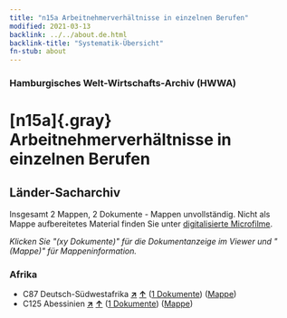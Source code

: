 ```yaml
---
title: "n15a Arbeitnehmerverhältnisse in einzelnen Berufen"
modified: 2021-03-13
backlink: ../../about.de.html
backlink-title: "Systematik-Übersicht"
fn-stub: about
---
```


### Hamburgisches Welt-Wirtschafts-Archiv (HWWA)

# [n15a]{.gray}&#8201; Arbeitnehmerverhältnisse in einzelnen Berufen&#160; 







## Länder-Sacharchiv




Insgesamt 2 Mappen, 2 Dokumente - Mappen unvollständig.
Nicht als Mappe aufbereitetes Material finden Sie unter [digitalisierte Microfilme](/film/h1_sh.de.html).

_Klicken Sie "(xy Dokumente)" für die Dokumentanzeige im Viewer und "(Mappe)" für Mappeninformation._




### Afrika

- C87 Deutsch-Südwestafrika [**&nearr;**](../../../geo/i/141450/about.de.html "Deutsch-Südwestafrika (alle Mappen)") [**&uarr;**](../../../geo/about.de.html#C87 "Ländersystematik") (<a href="https://pm20.zbw.eu/iiifview/folder/sh/141450,145205" title="über: Deutsch-Südwestafrika : Arbeitnehmerverhältnisse in einzelnen Berufen" target="_blank">1 Dokumente</a>) ([Mappe](../../../../folder/sh/1414xx/141450/1452xx/145205/about.de.html))
- C125 Abessinien [**&nearr;**](../../../geo/i/141482/about.de.html "Abessinien (alle Mappen)") [**&uarr;**](../../../geo/about.de.html#C125 "Ländersystematik") (<a href="https://pm20.zbw.eu/iiifview/folder/sh/141482,145205" title="über: Abessinien : Arbeitnehmerverhältnisse in einzelnen Berufen" target="_blank">1 Dokumente</a>) ([Mappe](../../../../folder/sh/1414xx/141482/1452xx/145205/about.de.html))








